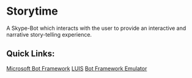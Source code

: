 # Storytime
A Skype-Bot which interacts with the user to provide an interactive and narrative story-telling experience.

## Quick Links:
[Microsoft Bot Framework](https://docs.microsoft.com/en-us/bot-framework/#pivot=main&panel=overview)
[LUIS](https://docs.microsoft.com/en-us/azure/cognitive-services/luis/home)
[Bot Framework Emulator](https://docs.microsoft.com/en-us/bot-framework/debug-bots-emulator)
